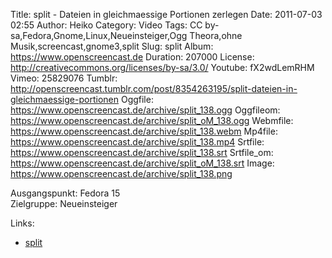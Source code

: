 Title: split - Dateien in gleichmaessige Portionen zerlegen
Date: 2011-07-03 02:55
Author: Heiko
Category: Video
Tags: CC by-sa,Fedora,Gnome,Linux,Neueinsteiger,Ogg Theora,ohne Musik,screencast,gnome3,split
Slug: split
Album: https://www.openscreencast.de
Duration: 207000
License: http://creativecommons.org/licenses/by-sa/3.0/
Youtube: fX2wdLemRHM
Vimeo: 25829076
Tumblr: http://openscreencast.tumblr.com/post/8354263195/split-dateien-in-gleichmaessige-portionen
Oggfile: https://www.openscreencast.de/archive/split_138.ogg
Oggfileom: https://www.openscreencast.de/archive/split_oM_138.ogg
Webmfile: https://www.openscreencast.de/archive/split_138.webm
Mp4file: https://www.openscreencast.de/archive/split_138.mp4
Srtfile: https://www.openscreencast.de/archive/split_138.srt
Srtfile_om: https://www.openscreencast.de/archive/split_oM_138.srt
Image: https://www.openscreencast.de/archive/split_138.png

Ausgangspunkt: Fedora 15  
Zielgruppe: Neueinsteiger  

Links:

  * [split](http://de.linwiki.org/wiki/Linuxfibel_-_Nutzerkommandos_-_Textbearbeitung#split_-_Dateien_in_gleichm.C3.A4.C3.9Fige_Portionen_zerlegen "split" )

